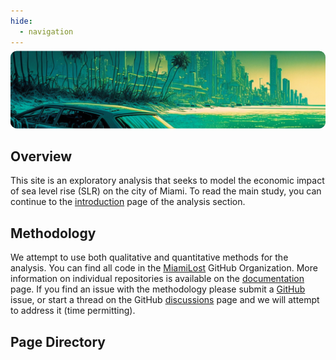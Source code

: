 ```yaml
---
hide:
  - navigation
---
```


<style>
.md-typeset h1,
.md-content__button {display: none;}
.md-nav--primary {display: none;}
</style>


<img src="../assets/pages/page.overview.png" style="clip-path: inset(32px 0px 96px 0px round 10px); margin: -40px 0px -96px 0px; ">

## Overview

This site is an exploratory analysis that seeks to model the economic impact of sea level rise (SLR) on the city of Miami. To read the main study, you can continue to the [introduction](pages/analysis/00.introduction.md) page of the analysis section.

## Methodology

We attempt to use both qualitative and quantitative methods for the analysis. You can find all code in the [MiamiLost](https://github.com/miamilost) GitHub Organization. More information on individual repositories is available on the [documentation](pages/resources/02.documentation.md) page. If you find an issue with the methodology please submit a [GitHub]() issue, or start a thread on the GitHub [discussions]() page and we will attempt to address it (time permitting).

## Page Directory